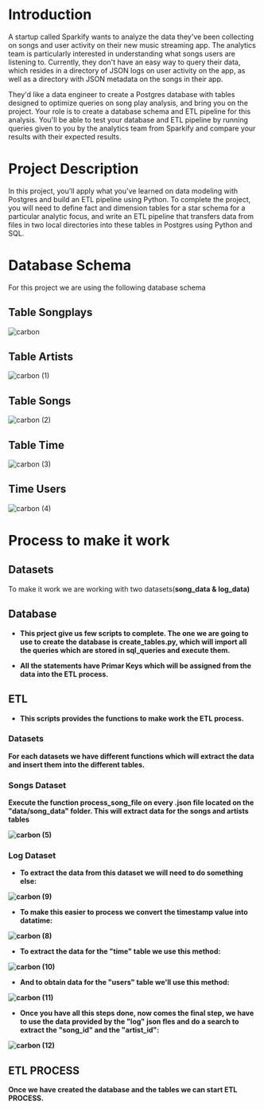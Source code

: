 # Introduction

A startup called Sparkify wants to analyze the data they've been collecting on songs and user activity on their new music streaming app. The analytics team is particularly interested in understanding what songs users are listening to. Currently, they don't have an easy way to query their data, which resides in a directory of JSON logs on user activity on the app, as well as a directory with JSON metadata on the songs in their app.

They'd like a data engineer to create a Postgres database with tables designed to optimize queries on song play analysis, and bring you on the project. Your role is to create a database schema and ETL pipeline for this analysis. You'll be able to test your database and ETL pipeline by running queries given to you by the analytics team from Sparkify and compare your results with their expected results. 

# Project Description

In this project, you'll apply what you've learned on data modeling with Postgres and build an ETL pipeline using Python. To complete the project, you will need to define fact and dimension tables for a star schema for a particular analytic focus, and write an ETL pipeline that transfers data from files in two local directories into these tables in Postgres using Python and SQL.



# Database Schema

For this project we are using the following database schema

## Table Songplays

![carbon](https://user-images.githubusercontent.com/107310236/205324482-68db2877-67d8-4911-8fae-a4b9df0ebab9.png)


## Table Artists
  
![carbon (1)](https://user-images.githubusercontent.com/107310236/205324652-7fa1ed0a-31cd-4b2a-8122-ea8a2537b336.png)


## Table Songs

![carbon (2)](https://user-images.githubusercontent.com/107310236/205324745-5cfdaca1-59f2-4c21-b506-1a9fc1a85464.png)


## Table Time

![carbon (3)](https://user-images.githubusercontent.com/107310236/205324815-bebff0d9-23eb-4ddc-aad7-666402527ab8.png)

## Time Users


![carbon (4)](https://user-images.githubusercontent.com/107310236/205325232-acfc8884-eb09-46de-9e87-283045aa778d.png)



# Process to make it work

## Datasets

To make it work we are working with two datasets(<strong>song_data<strong> & <strong>log_data<strong>)

## Database

- This prject give us few scripts to complete. The one we are going to use to create the database is <strong>create_tables.py<strong>, which will import all the queries which are stored in <strong>sql_queries<strong> and execute them.
  
- All the statements have Primar Keys which will be assigned from the data into the ETL process.
 
## ETL 
  
- This scripts provides the functions to make work the ETL process.
  
### Datasets
  
For each datasets we have different functions which will extract the data and insert them into the different tables.

### Songs Dataset
  
  Execute the function process_song_file on every .json file located on the "data/song_data" folder. This will extract data for the songs and artists tables
  
![carbon (5)](https://user-images.githubusercontent.com/107310236/205325891-f02be64a-3e46-4072-bdc6-b150cf33164a.png)

### Log Dataset
 - To extract the data from this dataset we will need to do something else:

![carbon (9)](https://user-images.githubusercontent.com/107310236/205326561-6d15e3bb-83de-4e47-9180-f3b1e9124867.png)

- To make this easier to process we convert the timestamp value into datatime:
  
![carbon (8)](https://user-images.githubusercontent.com/107310236/205326449-7d4b883e-f8dd-4f65-8e45-01b584b10e69.png)


- To extract the data for the "time" table we use this method:
  
 ![carbon (10)](https://user-images.githubusercontent.com/107310236/205328223-2d36e384-fe64-4107-b878-ac9d19a3dbdc.png)

- And to obtain data for the "users" table we'll use this method:
  
 ![carbon (11)](https://user-images.githubusercontent.com/107310236/205328443-0ab121df-2c0a-415f-9eaa-955bffd217ce.png)



-  Once you have all this steps done, now comes the final step, we have to use the data provided by the "log" json fles and do a search to extract the "song_id" and the "artist_id":
  
  ![carbon (12)](https://user-images.githubusercontent.com/107310236/205328710-025b1076-1ea0-45e3-9613-b15aa69ef7c2.png)


## ETL PROCESS

  Once we have created the database and the tables we can start ETL PROCESS.
  
